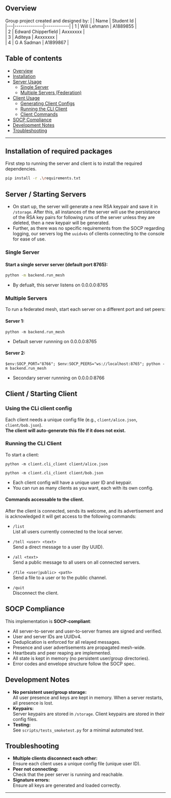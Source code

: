 ## Overview
Group project created and designed by:
|   | Name         | Student Id |  
|---|--------------|------------|
| 1 | Will Lehmann | A1889855   |  
| 2 | Edward Chipperfield         |    Axxxxxxx        |  
| 3 | Aditeya            |   Axxxxxxx         |   
| 4 | G A Sadman             |   A1899867        |

## Table of contents

- [Overview](#overview)
- [Installation](#installation-of-required-packages)
- [Server Usage](#server--starting-servers)
  - [Single Server](#single-server)
  - [Multiple Servers (Federation)](#multiple-servers)
- [Client Usage](#client--starting-client)
  - [Generating Client Configs](#using-the-cli-client-config)
  - [Running the CLI Client](#running-the-cli-client)
  - [Client Commands](#commands-accessable-to-the-client)
- [SOCP Compliance](#socp-compliance)
- [Development Notes](#development-notes)
- [Troubleshooting](#troubleshooting)


---
## Installation of required packages

First step to running the server and client is to install the required dependencies.

```sh
pip install -r .\requirements.txt
```


## Server / Starting Servers
- On start up, the server will generate a new RSA keypair and save it in `/storage`. After this, all instances of the server will use the persistance of the RSA key pairs for following runs of the server unless they are deleted, then a new keypair will be generated.
- Further, as there was no specific requirements from the SOCP regarding logging, our servers log the `uuidv4s` of clients connecting to the console for ease of use.
### Single Server

#### Start a single server server (default port 8765):
```sh    
python -m backend.run_mesh
```
- By defualt, this server listens on 0.0.0.0:8765

### Multiple Servers
To run a federated mesh, start each server on a different port and set peers:
#### Server 1:
```console    
python -m backend.run_mesh
```
- Default server runnning on 0.0.0.0:8765

#### Server 2:
```console    
$env:SOCP_PORT="8766"; $env:SOCP_PEERS="ws://localhost:8765"; python -m backend.run_mesh
```
- Secondary server runnning on 0.0.0.0:8766

## Client / Starting Client
### Using the CLi client config
Each client needs a unique config file (e.g., `client/alice.json`, `client/bob.json`).  
**The client will auto-generate this file if it does not exist.**

### Running the CLI Client
To start a client:
```
python -m client.cli_client client/alice.json
```
```
python -m client.cli_client client/bob.json
```

- Each client config will have a unique user ID and keypair.
- You can run as many clients as you want, each with its own config.

#### Commands accessable to the client.
After the client is connected, sends its welcome, and its advertisement and is acknowledged it will get access to the following commands:
- `/list`  
  List all users currently connected to the local server.

- `/tell <user> <text>`  
  Send a direct message to a user (by UUID).

- `/all <text>`  
  Send a public message to all users on all connected servers.

- `/file <user|public> <path>`  
  Send a file to a user or to the public channel.

- `/quit`  
  Disconnect the client.

## SOCP Compliance

This implementation is **SOCP-compliant**:

- All server-to-server and user-to-server frames are signed and verified.
- User and server IDs are UUIDv4.
- Deduplication is enforced for all relayed messages.
- Presence and user advertisements are propagated mesh-wide.
- Heartbeats and peer reaping are implemented.
- All state is kept in memory (no persistent user/group directories).
- Error codes and envelope structure follow the SOCP spec.

## Development Notes

- **No persistent user/group storage:**  
  All user presence and keys are kept in memory. When a server restarts, all presence is lost.
- **Keypairs:**  
  Server keypairs are stored in `/storage`. Client keypairs are stored in their config files.
- **Testing:**  
  See `scripts/tests_smoketest.py` for a minimal automated test.



## Troubleshooting

- **Multiple clients disconnect each other:**  
  Ensure each client uses a unique config file (unique user ID).
- **Peer not connecting:**  
  Check that the peer server is running and reachable.
- **Signature errors:**  
  Ensure all keys are generated and loaded correctly.

---
